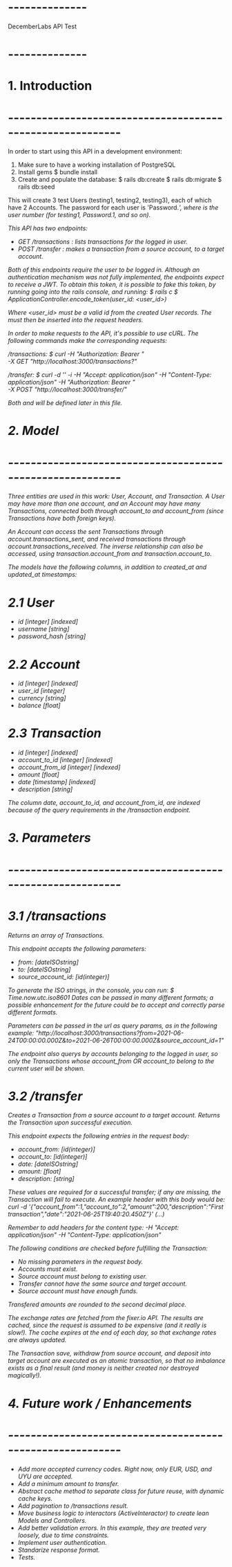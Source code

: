 # --------------
DecemberLabs API Test
# --------------

# 1. Introduction
# ----------------------------------------------------------
In order to start using this API in a development environment:
  1) Make sure to have a working installation of PostgreSQL
  2) Install gems
    $ bundle install
  3) Create and populate the database:
    $ rails db:create
    $ rails db:migrate
    $ rails db:seed

This will create 3 test Users (testing1, testing2, testing3), each of which have 2 Accounts.
The password for each user is 'Password.<i>', where <i> is the user number (for testing1, Password.1, and so on).

This API has two endpoints:
  - GET  /transactions : lists transactions for the logged in user.
  - POST /transfer : makes a transaction from a source account, to a target account.

Both of this endpoints require the user to be logged in. Although an authentication mechanism was not fully implemented, the endpoints expect to receive a JWT. To obtain this token, it is possible to fake this token, by running going into the rails console, and running:
    $ rails c
    $ ApplicationController.encode_token(user_id: <user_id>)

Where <user_id> must be a valid id from the created User records. The <token> must then be inserted into the request headers.

In order to make requests to the API, it's possible to use cURL. The following commands make the corresponding requests:

  /transactions: 
      $ curl -H "Authorization: Bearer <token>" \
             -X GET "http://localhost:3000/transactions?<params>"

  /transfer: 
      $ curl -d '<body>' -i -H "Accept: application/json" -H "Content-Type: application/json" -H "Authorization: Bearer <token>" \
             -X POST "http://localhost:3000/transfer/"

  Both <body> and <params> will be defined later in this file.


# 2. Model
# ----------------------------------------------------------
Three entities are used in this work: User, Account, and Transaction.
A User may have more than one account, and an Account may have many Transactions, connected both through account_to and account_from (since Transactions have both foreign keys).

An Account can access the sent Transactions through account.transactions_sent, and received transactions through account.transactions_received. The inverse relationship can also be accessed, using transaction.account_from and transaction.account_to.

The models have the following columns, in addition to created_at and updated_at timestamps:

# 2.1 User
 - id [integer] [indexed]
 - username [string]
 - password_hash [string]

# 2.2 Account
 - id [integer] [indexed]
 - user_id [integer]
 - currency [string]
 - balance [float]

# 2.3 Transaction
 - id [integer] [indexed]
 - account_to_id [integer] [indexed]
 - account_from_id [integer] [indexed]
 - amount [float]
 - date [timestamp] [indexed]
 - description [string]

The column date, account_to_id, and account_from_id, are indexed because of the query requirements in the /transaction endpoint.


# 3. Parameters
# ----------------------------------------------------------

# 3.1 /transactions
Returns an array of Transactions.

This endpoint accepts the following parameters:
  - from: [dateISOstring]
  - to: [dateISOstring]
  - source_account_id: [id(integer)]

To generate the ISO strings, in the console, you can run:
    $ Time.now.utc.iso8601
Dates can be passed in many different formats; a possible *enhancement* for the future could be to accept and correctly parse different formats.

Parameters can be passed in the url as query params, as in the following example:
  "http://localhost:3000/transactions?from=2021-06-24T00:00:00.000Z&to=2021-06-26T00:00:00.000Z&source_account_id=1"

The endpoint also querys by accounts belonging to the logged in user, so only the Transactions whose account_from OR account_to belong to the current user will be shown.

# 3.2 /transfer
Creates a Transaction from a source account to a target account.
Returns the Transaction upon successful execution.

This endpoint expects the following entries in the request body:
  - account_from: [id(integer)]
  - account_to: [id(integer)]
  - date: [dateISOstring]
  - amount: [float]
  - description: [string]

These values are required for a successful transfer; if any are missing, the Transaction will fail to execute. An example header with this body would be:
  curl -d '{"account_from":1,"account_to":2,"amount":200,"description":"First transaction","date":"2021-06-25T19:40:20.450Z"}' (...)

Remember to add headers for the content type:
  -H "Accept: application/json" -H "Content-Type: application/json"

The following conditions are checked before fulfilling the Transaction:
  - No missing parameters in the request body.
  - Accounts must exist.
  - Source account must belong to existing user.
  - Transfer cannot have the same source and target account.
  - Source account must have enough funds.

Transfered amounts are rounded to the second decimal place.

The exchange rates are fetched from the fixer.io API. The results are *cached*, since the request is assumed to be expensive (and it really is slow!). The cache expires at the end of each day, so that exchange rates are always updated.

The Transaction save, withdraw from source account, and deposit into target account are executed as an atomic transaction, so that no imbalance exists as a final result (and money is neither created nor destroyed magically!).


# 4. Future work / Enhancements
# ----------------------------------------------------------
  - Add more accepted currency codes. Right now, only EUR, USD, and UYU are accepted.
  - Add a minimum amount to transfer.
  - Abstract cache method to separate class for future reuse, with dynamic cache keys.
  - Add pagination to /transactions result.
  - Move business logic to interactors (ActiveInteractor) to create lean Models and Controllers.
  - Add better validation errors. In this example, they are treated very loosely, due to time constraints.
  - Implement user authentication.
  - Standarize response format.
  - Tests.
